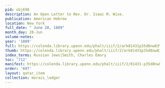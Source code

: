 ```yaml
---
pid: obj698
description: An Open Letter to Rev. Dr. Isaac M. Wise.
publication: American Hebrew
location: New York
full_date: " June 28, 1889"
month_day: 28-Jun
volume-notes:
year: '1889'
full: https://colenda.library.upenn.edu/phalt/iiif/2/ark81431p35d8nw83%2FSHA256E-s7801831--59a6f280148f96ae768942a3541a8812c56dfe76a75bcc8504a944c254d1fbf1.jpeg/full/3500,/0/default.jpg
thumb: https://colenda.library.upenn.edu/phalt/iiif/2/ark81431p35d8nw83%2FSHA256E-s7801831--59a6f280148f96ae768942a3541a8812c56dfe76a75bcc8504a944c254d1fbf1.jpeg/full/!200,200/0/default.jpg
index_terms: Russian Jews|Smith, Charles Emory
toc: '712'
manifest: https://colenda.library.upenn.edu/phalt/iiif/2/81431-p35d8nw83/manifest
order: '697'
layout: qatar_item
collection: morais_ledger
---
```


